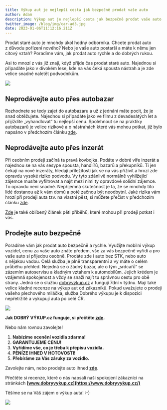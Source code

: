 ```yaml
---
title: Výkup aut je nejlepší cesta jak bezpečně prodat vaše auto
author: Adam
description: Výkup aut je nejlepší cesta jak bezpečně prodat vaše auto
twitter_image: /blog/img/car-ad3.jpg
date: 2023-01-06T11:12:16.211Z
---
```

Prodat staré auto je mnohdy úkol hodný odborníka. Chcete prodat auto z důvodu pořízení nového? Nebo je vaše auto postarší a máte k němu jen citový vztah? Poradíme vám, jak prodat auto rychle a do dobrých rukou.

Asi to mnozí z vás již znají, když přijde čas prodat staré auto. Najednou si připadáte jako v divokém lese, kde na vás čeká spousta nástrah a je zde velice snadné naletět podvodníkům. 

![](/blog/img/carmoney3.jpg)

## Neprodávejte auto přes autobazar

Rozhodnete se tedy zajet do autobazaru a už z jednání máte pocit, že je snad obtěžujete. Najednou si připadáte jako ve filmu z devadesátých let a přijíždíte „vyhandlovat“ tu nejlepší cenu. Spolehnout se na praktiky autobazarů je velice rizikové a o nástrahách které vás mohou potkat, již bylo napsáno v předchozím článku [zde](https://www.dobryvykup.cz/blog/2021/12/prodej-auta-do-bazaru).

## Neprodávejte auto přes inzerát

Při osobním prodeji začíná ta pravá kovbojka. Podáte v dobré víře inzerát a najednou se na vás sesype spousta, handlířů, bazarů a překupníků. Ti jen čekají na nové inzeráty, hledají příležitosti jak se na vás přiživit a hrozí zde opravdu vysoké riziko podvodu. Vy tyto zdánlivě normálně vyhlížející zájemce musíte vyfiltrovat a najít mezi nimi ty opravdové solidní zájemce. To opravdu není snadné. Nepříjemná skutečnost je ta, že se mnohdy tito lidé dostanou až k vám domů a poté začnou být neodbytní. Jaké rizika vám hrozí při prodeji auta tzv. na vlastní pěst, si můžete přečíst v předchozím článku [zde](https://www.dobryvykup.cz/blog/2021/08/pozor-na-rizika-p%C5%99i-prodeji-vozu-na-inzer%C3%A1t).

[Zde](https://www.dobryvykup.cz/blog/2021/07/ji%C5%BE-%C5%BE%C3%A1dn%C3%A9-riskov%C3%A1n%C3%AD-p%C5%99i-prodeji-auta) je také oblíbený článek pěti příběhů, které mohou při prodeji potkat i vás.

## Prodejte auto bezpečně

Poradíme vám jak prodat auto bezpečně a rychle. Využijte mobilní výkup vozidel, cenu za vaše auto znáte předem, vše za vás bezpečně vyřídí a pro vaše auto si přijedou osobně. Prodáte zde i auto bez STK, nebo auto s nějakou vadou. Celá služba je plně transparentní a vy máte o celém průběhu přehled. Nejedná se o žádný bazar, ale o tým „srdcařů“ se zázemím autoservisu a kladným vztahem k automobilům. Jejich krédem je vzájemná spokojenost a vždy se snaží najít tu správnou cestu pro obě strany. Jedná se o službu [dobrývýkup.cz](http://www.dobryvykup.cz/) a fungují 7dní v týdnu. Mají také velice kladné recenze na výkup aut od zákazníků. Pokud uvažujete o prodeji vašeho plechového miláčka, služba Dobrého výkupu je k dispozici nepřetržitě a vykupují auta po celé ČR.

![](/blog/img/info-icon.png)

**Jak DOBRÝ VÝKUP.cz funguje, si přečtěte [zde](https://www.dobryvykup.cz/blog/2021/06/mobiln%C3%AD-v%C3%BDkup-cesta-jak-nejl%C3%A9pe-prodat-auto).**

Nebo nám rovnou zavolejte!

1. **Nabízíme ocenění vozidla zdarma!**
2. **GARANTUJEME CENU!**
3. **Vyřídíme vše, co je třeba k přepisu vozidla.**
4. **PENÍZE IHNED V HOTOVOSTI!**
5. **Přebíráme za Vás záruky za vozidlo.**

Zavolejte nám, nebo prodejte auto ihned **[zde](https://www.dobryvykup.cz/#bottom)**.

Přečtěte si recenze, které o nás napsali naši spokojení zákazníci na stránkách **[www.dobryvykup.cz](https://www.dobryvykup.cz/)**

Těšíme se na Váš zájem o výkup auta! :-)

![](/blog/img/car-ad3.jpg)